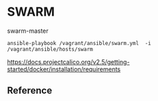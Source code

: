 # SWARM
swarm-master
```
ansible-playbook /vagrant/ansible/swarm.yml  -i /vagrant/ansible/hosts/swarm
```
https://docs.projectcalico.org/v2.5/getting-started/docker/installation/requirements

## Reference

```
